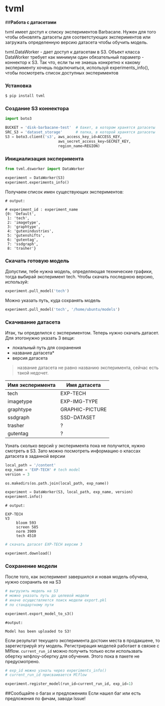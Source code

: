 # tvml

##**Работа с датасетами**

tvml имеет доступ к списку экспериментов Barbacane. 
Нужен для того чтобы обновлять датасеты для соответстующих экспериментов или загружать определенную версию датасета чтобы обучить модель. 


tvml.DataWorker - дает доступ к датасетам в S3. 
Объект класса DataWorker требует как минимум один обязательный параметр - коннектор к S3. Так что, если ты не знаешь конкретно к какому эксперименту хочешь подключиться, используй experiments_info(), чтобы посмотреть список доступных экспериментов


### Установка  
```sh
$ pip install tvml
```

### Создание S3 коннектора
```python
import boto3

BUCKET = 'disk-barbacane-test'  # бакет, в котором хранятся датасеты
SRC_S3 = 'dataset_storage'      # папка, в которой хранятся датасеты
S3 = boto3.client('s3', aws_access_key_id=ACCESS_KEY, 
                        aws_secret_access_key=SECRET_KEY, 
                        region_name=REGION)
```

### Инициализация эксперимента
```python
from tvml.dsworker import DataWorker

experiment = DataWorker(S3)
experiment.experiments_info()
```
Получаем список имен существующих экспериментов:

```text
# output:

# experiment_id : experiment_name
{0: 'Default',
 1: 'tech',
 2: 'imagetype',
 3: 'graphtype',
 4: 'gutenindustries',
 5: 'gutenshifts',
 6: 'gutentag',
 7: 'ssdgraph',
 8: 'trasher'}
```

### Скачать готовую модель
Допустим, тебе нужна модель, определяющая технические графики, тогда выбирай эксперимент tech. Чтобы скачать последнюю версию, используй:
```python
experiment.pull_model('tech')
```
Можно указать путь, куда сохранять модель

```python
experiment.pull_model('tech', '/home/ubuntu/models')
```

### Скачивание датасета
Итак, ты определился с экспериментом. Теперь нужно скачать датасет. Для этогонужно указать 3 вещи:
- локальный путь для сохранения
- название датасета*
- версия датасета
> название датасета не равно названию эксперимента, сейчас есть такой недочет.

|Имя эксперимента|Имя датасета|
| ------ | ------ |
|tech|EXP-TECH|
|imagetype|EXP-IMG-TYPE|
|graphtype|GRAPHIC-PICTURE|
|ssdgraph|SSD-DATASET|
|trasher|?|
|gutentag|?|

Узнать сколько версий у эксперимента пока не получится, нужно смотреть в S3. Зато можно посмотреть информацию о классах датасета в заданной версии

```python
local_path = '/content'
exp_name = 'EXP-TECH' # tech model
version = 3 

os.makedirs(os.path.join(local_path, exp_name))

experiment = DataWorker(S3, local_path, exp_name, version)
experiment.info()
```

```text
# output:

EXP-TECH
V3
	 bloom 593
	 screen 585
	 norm 3909
	 tech 4510
```
```python
# скачать датасет EXP-TECH версии 3

experiment.download()
```

### Сохранение модели
После того, как эксперимент завершился и новая модель обучена, нужно сохранить ее на S3
```python
# выгрузить модель на S3
# можно указать путь до целевой модели
# иначе осуществляется поиск модели export.pkl 
# по стандартному пути

experiment.export_model_to_s3()
```
```text
#output:

Model has been uploaded to S3!
```

Если результат текущего эксперимента достоин места в продакшене, то зарегистрируй эту модель.
Регистрирация моделей работает в связке с Mlflow. 
```current_run_id``` можно получить только если использвать обертку млфлоу-обертку для обучения. Этого пока в пакете не предусмотрено.

```python
# exp_id можно узнать через experiments_info()
# current_run_id присваивается Mlflow

experiment.register_model(run_id=current_run_id, exp_id=1)
```

##Сообщайте о багах и предложениях
Если нашел баг или есть предложения по фичам, заводи Issue!
